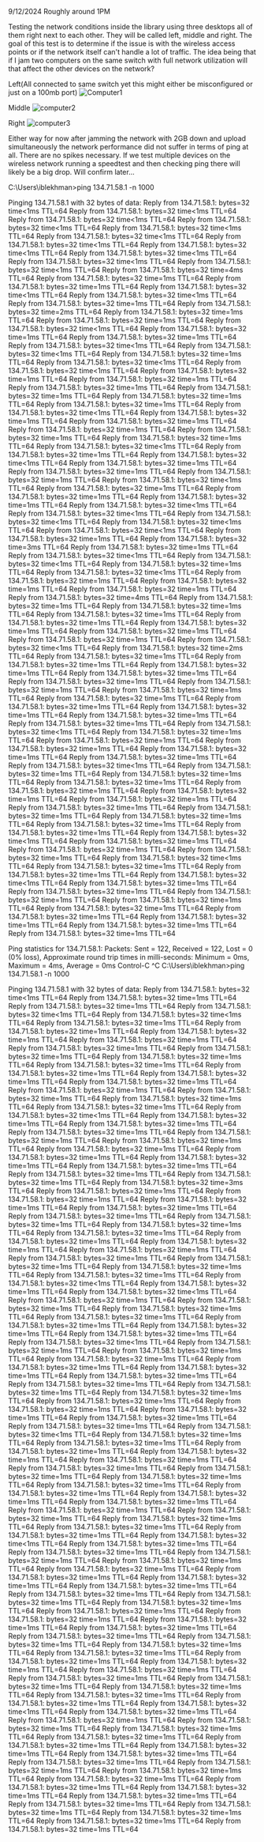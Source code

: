 9/12/2024 Roughly around 1PM

Testing the network conditions inside the library using three desktops all of them right next to each other. They will be called left, middle and right. The goal of this test is to determine if the issue is with the wireless access points or if the network itself can't handle a lot of traffic. The idea being that if I jam two computers on the same switch with full network utilization will that affect the other devices on the network?

Left(All connected to same switch yet this might either be misconfigured or just on a 100mb port)
 ![Computer1](https://github.com/user-attachments/assets/84e7e753-fda0-4056-a35f-26ba49b441fe)

Middle
 ![computer2](https://github.com/user-attachments/assets/2b7d1ec4-f75d-4937-97c5-b02faf2c4a61)

Right
 ![computer3](https://github.com/user-attachments/assets/8eaba934-8a9b-4144-ba9b-856a954916a1)

Either way for now after jamming the network with 2GB down and upload simultaneously the network performance did not suffer in terms of ping at all.
There are no spikes necessary. If we test multiple devices on the wireless network running a speedtest and then checking ping there will likely be a big drop. Will confirm later...


C:\Users\iblekhman>ping  134.71.58.1 -n 1000

Pinging 134.71.58.1 with 32 bytes of data:
Reply from 134.71.58.1: bytes=32 time<1ms TTL=64
Reply from 134.71.58.1: bytes=32 time<1ms TTL=64
Reply from 134.71.58.1: bytes=32 time<1ms TTL=64
Reply from 134.71.58.1: bytes=32 time<1ms TTL=64
Reply from 134.71.58.1: bytes=32 time<1ms TTL=64
Reply from 134.71.58.1: bytes=32 time<1ms TTL=64
Reply from 134.71.58.1: bytes=32 time<1ms TTL=64
Reply from 134.71.58.1: bytes=32 time<1ms TTL=64
Reply from 134.71.58.1: bytes=32 time<1ms TTL=64
Reply from 134.71.58.1: bytes=32 time<1ms TTL=64
Reply from 134.71.58.1: bytes=32 time<1ms TTL=64
Reply from 134.71.58.1: bytes=32 time=4ms TTL=64
Reply from 134.71.58.1: bytes=32 time=1ms TTL=64
Reply from 134.71.58.1: bytes=32 time=1ms TTL=64
Reply from 134.71.58.1: bytes=32 time<1ms TTL=64
Reply from 134.71.58.1: bytes=32 time<1ms TTL=64
Reply from 134.71.58.1: bytes=32 time=1ms TTL=64
Reply from 134.71.58.1: bytes=32 time=2ms TTL=64
Reply from 134.71.58.1: bytes=32 time=1ms TTL=64
Reply from 134.71.58.1: bytes=32 time=1ms TTL=64
Reply from 134.71.58.1: bytes=32 time<1ms TTL=64
Reply from 134.71.58.1: bytes=32 time=1ms TTL=64
Reply from 134.71.58.1: bytes=32 time=1ms TTL=64
Reply from 134.71.58.1: bytes=32 time<1ms TTL=64
Reply from 134.71.58.1: bytes=32 time<1ms TTL=64
Reply from 134.71.58.1: bytes=32 time=1ms TTL=64
Reply from 134.71.58.1: bytes=32 time<1ms TTL=64
Reply from 134.71.58.1: bytes=32 time<1ms TTL=64
Reply from 134.71.58.1: bytes=32 time=1ms TTL=64
Reply from 134.71.58.1: bytes=32 time=1ms TTL=64
Reply from 134.71.58.1: bytes=32 time=1ms TTL=64
Reply from 134.71.58.1: bytes=32 time=1ms TTL=64
Reply from 134.71.58.1: bytes=32 time=1ms TTL=64
Reply from 134.71.58.1: bytes=32 time=1ms TTL=64
Reply from 134.71.58.1: bytes=32 time<1ms TTL=64
Reply from 134.71.58.1: bytes=32 time=1ms TTL=64
Reply from 134.71.58.1: bytes=32 time=1ms TTL=64
Reply from 134.71.58.1: bytes=32 time=1ms TTL=64
Reply from 134.71.58.1: bytes=32 time=1ms TTL=64
Reply from 134.71.58.1: bytes=32 time=1ms TTL=64
Reply from 134.71.58.1: bytes=32 time<1ms TTL=64
Reply from 134.71.58.1: bytes=32 time=1ms TTL=64
Reply from 134.71.58.1: bytes=32 time<1ms TTL=64
Reply from 134.71.58.1: bytes=32 time=1ms TTL=64
Reply from 134.71.58.1: bytes=32 time=1ms TTL=64
Reply from 134.71.58.1: bytes=32 time=1ms TTL=64
Reply from 134.71.58.1: bytes=32 time<1ms TTL=64
Reply from 134.71.58.1: bytes=32 time=1ms TTL=64
Reply from 134.71.58.1: bytes=32 time=1ms TTL=64
Reply from 134.71.58.1: bytes=32 time=1ms TTL=64
Reply from 134.71.58.1: bytes=32 time<1ms TTL=64
Reply from 134.71.58.1: bytes=32 time<1ms TTL=64
Reply from 134.71.58.1: bytes=32 time<1ms TTL=64
Reply from 134.71.58.1: bytes=32 time<1ms TTL=64
Reply from 134.71.58.1: bytes=32 time<1ms TTL=64
Reply from 134.71.58.1: bytes=32 time=1ms TTL=64
Reply from 134.71.58.1: bytes=32 time=3ms TTL=64
Reply from 134.71.58.1: bytes=32 time=1ms TTL=64
Reply from 134.71.58.1: bytes=32 time<1ms TTL=64
Reply from 134.71.58.1: bytes=32 time<1ms TTL=64
Reply from 134.71.58.1: bytes=32 time=1ms TTL=64
Reply from 134.71.58.1: bytes=32 time<1ms TTL=64
Reply from 134.71.58.1: bytes=32 time=1ms TTL=64
Reply from 134.71.58.1: bytes=32 time=1ms TTL=64
Reply from 134.71.58.1: bytes=32 time=1ms TTL=64
Reply from 134.71.58.1: bytes=32 time=4ms TTL=64
Reply from 134.71.58.1: bytes=32 time=1ms TTL=64
Reply from 134.71.58.1: bytes=32 time=1ms TTL=64
Reply from 134.71.58.1: bytes=32 time=1ms TTL=64
Reply from 134.71.58.1: bytes=32 time=1ms TTL=64
Reply from 134.71.58.1: bytes=32 time=1ms TTL=64
Reply from 134.71.58.1: bytes=32 time=1ms TTL=64
Reply from 134.71.58.1: bytes=32 time=1ms TTL=64
Reply from 134.71.58.1: bytes=32 time<1ms TTL=64
Reply from 134.71.58.1: bytes=32 time=2ms TTL=64
Reply from 134.71.58.1: bytes=32 time=1ms TTL=64
Reply from 134.71.58.1: bytes=32 time=1ms TTL=64
Reply from 134.71.58.1: bytes=32 time=1ms TTL=64
Reply from 134.71.58.1: bytes=32 time=1ms TTL=64
Reply from 134.71.58.1: bytes=32 time=1ms TTL=64
Reply from 134.71.58.1: bytes=32 time=1ms TTL=64
Reply from 134.71.58.1: bytes=32 time=1ms TTL=64
Reply from 134.71.58.1: bytes=32 time=1ms TTL=64
Reply from 134.71.58.1: bytes=32 time=1ms TTL=64
Reply from 134.71.58.1: bytes=32 time=1ms TTL=64
Reply from 134.71.58.1: bytes=32 time=1ms TTL=64
Reply from 134.71.58.1: bytes=32 time=1ms TTL=64
Reply from 134.71.58.1: bytes=32 time<1ms TTL=64
Reply from 134.71.58.1: bytes=32 time=1ms TTL=64
Reply from 134.71.58.1: bytes=32 time=1ms TTL=64
Reply from 134.71.58.1: bytes=32 time=1ms TTL=64
Reply from 134.71.58.1: bytes=32 time=1ms TTL=64
Reply from 134.71.58.1: bytes=32 time=1ms TTL=64
Reply from 134.71.58.1: bytes=32 time<1ms TTL=64
Reply from 134.71.58.1: bytes=32 time=1ms TTL=64
Reply from 134.71.58.1: bytes=32 time=1ms TTL=64
Reply from 134.71.58.1: bytes=32 time=1ms TTL=64
Reply from 134.71.58.1: bytes=32 time=1ms TTL=64
Reply from 134.71.58.1: bytes=32 time=1ms TTL=64
Reply from 134.71.58.1: bytes=32 time=1ms TTL=64
Reply from 134.71.58.1: bytes=32 time=1ms TTL=64
Reply from 134.71.58.1: bytes=32 time=1ms TTL=64
Reply from 134.71.58.1: bytes=32 time=1ms TTL=64
Reply from 134.71.58.1: bytes=32 time=1ms TTL=64
Reply from 134.71.58.1: bytes=32 time=1ms TTL=64
Reply from 134.71.58.1: bytes=32 time<1ms TTL=64
Reply from 134.71.58.1: bytes=32 time=1ms TTL=64
Reply from 134.71.58.1: bytes=32 time=1ms TTL=64
Reply from 134.71.58.1: bytes=32 time=1ms TTL=64
Reply from 134.71.58.1: bytes=32 time<1ms TTL=64
Reply from 134.71.58.1: bytes=32 time=1ms TTL=64
Reply from 134.71.58.1: bytes=32 time=1ms TTL=64
Reply from 134.71.58.1: bytes=32 time<1ms TTL=64
Reply from 134.71.58.1: bytes=32 time=1ms TTL=64
Reply from 134.71.58.1: bytes=32 time=1ms TTL=64
Reply from 134.71.58.1: bytes=32 time=1ms TTL=64
Reply from 134.71.58.1: bytes=32 time=1ms TTL=64
Reply from 134.71.58.1: bytes=32 time=1ms TTL=64
Reply from 134.71.58.1: bytes=32 time=1ms TTL=64
Reply from 134.71.58.1: bytes=32 time=1ms TTL=64
Reply from 134.71.58.1: bytes=32 time=1ms TTL=64
Reply from 134.71.58.1: bytes=32 time=1ms TTL=64

Ping statistics for 134.71.58.1:
    Packets: Sent = 122, Received = 122, Lost = 0 (0% loss),
Approximate round trip times in milli-seconds:
    Minimum = 0ms, Maximum = 4ms, Average = 0ms
Control-C
^C
C:\Users\iblekhman>ping  134.71.58.1 -n 1000

Pinging 134.71.58.1 with 32 bytes of data:
Reply from 134.71.58.1: bytes=32 time<1ms TTL=64
Reply from 134.71.58.1: bytes=32 time=1ms TTL=64
Reply from 134.71.58.1: bytes=32 time=1ms TTL=64
Reply from 134.71.58.1: bytes=32 time<1ms TTL=64
Reply from 134.71.58.1: bytes=32 time<1ms TTL=64
Reply from 134.71.58.1: bytes=32 time=1ms TTL=64
Reply from 134.71.58.1: bytes=32 time=1ms TTL=64
Reply from 134.71.58.1: bytes=32 time=1ms TTL=64
Reply from 134.71.58.1: bytes=32 time=1ms TTL=64
Reply from 134.71.58.1: bytes=32 time=1ms TTL=64
Reply from 134.71.58.1: bytes=32 time=1ms TTL=64
Reply from 134.71.58.1: bytes=32 time=1ms TTL=64
Reply from 134.71.58.1: bytes=32 time=1ms TTL=64
Reply from 134.71.58.1: bytes=32 time=1ms TTL=64
Reply from 134.71.58.1: bytes=32 time=1ms TTL=64
Reply from 134.71.58.1: bytes=32 time=1ms TTL=64
Reply from 134.71.58.1: bytes=32 time=1ms TTL=64
Reply from 134.71.58.1: bytes=32 time=1ms TTL=64
Reply from 134.71.58.1: bytes=32 time=1ms TTL=64
Reply from 134.71.58.1: bytes=32 time=1ms TTL=64
Reply from 134.71.58.1: bytes=32 time<1ms TTL=64
Reply from 134.71.58.1: bytes=32 time=1ms TTL=64
Reply from 134.71.58.1: bytes=32 time=1ms TTL=64
Reply from 134.71.58.1: bytes=32 time=1ms TTL=64
Reply from 134.71.58.1: bytes=32 time=1ms TTL=64
Reply from 134.71.58.1: bytes=32 time=1ms TTL=64
Reply from 134.71.58.1: bytes=32 time=1ms TTL=64
Reply from 134.71.58.1: bytes=32 time=1ms TTL=64
Reply from 134.71.58.1: bytes=32 time=1ms TTL=64
Reply from 134.71.58.1: bytes=32 time=1ms TTL=64
Reply from 134.71.58.1: bytes=32 time=1ms TTL=64
Reply from 134.71.58.1: bytes=32 time=1ms TTL=64
Reply from 134.71.58.1: bytes=32 time=3ms TTL=64
Reply from 134.71.58.1: bytes=32 time=1ms TTL=64
Reply from 134.71.58.1: bytes=32 time=1ms TTL=64
Reply from 134.71.58.1: bytes=32 time=1ms TTL=64
Reply from 134.71.58.1: bytes=32 time=1ms TTL=64
Reply from 134.71.58.1: bytes=32 time=1ms TTL=64
Reply from 134.71.58.1: bytes=32 time=1ms TTL=64
Reply from 134.71.58.1: bytes=32 time=1ms TTL=64
Reply from 134.71.58.1: bytes=32 time=1ms TTL=64
Reply from 134.71.58.1: bytes=32 time=1ms TTL=64
Reply from 134.71.58.1: bytes=32 time=1ms TTL=64
Reply from 134.71.58.1: bytes=32 time=1ms TTL=64
Reply from 134.71.58.1: bytes=32 time=1ms TTL=64
Reply from 134.71.58.1: bytes=32 time=1ms TTL=64
Reply from 134.71.58.1: bytes=32 time=1ms TTL=64
Reply from 134.71.58.1: bytes=32 time=1ms TTL=64
Reply from 134.71.58.1: bytes=32 time<1ms TTL=64
Reply from 134.71.58.1: bytes=32 time=1ms TTL=64
Reply from 134.71.58.1: bytes=32 time<1ms TTL=64
Reply from 134.71.58.1: bytes=32 time=1ms TTL=64
Reply from 134.71.58.1: bytes=32 time=1ms TTL=64
Reply from 134.71.58.1: bytes=32 time=1ms TTL=64
Reply from 134.71.58.1: bytes=32 time=1ms TTL=64
Reply from 134.71.58.1: bytes=32 time=1ms TTL=64
Reply from 134.71.58.1: bytes=32 time=1ms TTL=64
Reply from 134.71.58.1: bytes=32 time=1ms TTL=64
Reply from 134.71.58.1: bytes=32 time<1ms TTL=64
Reply from 134.71.58.1: bytes=32 time=1ms TTL=64
Reply from 134.71.58.1: bytes=32 time=1ms TTL=64
Reply from 134.71.58.1: bytes=32 time=1ms TTL=64
Reply from 134.71.58.1: bytes=32 time=1ms TTL=64
Reply from 134.71.58.1: bytes=32 time=1ms TTL=64
Reply from 134.71.58.1: bytes=32 time=1ms TTL=64
Reply from 134.71.58.1: bytes=32 time=1ms TTL=64
Reply from 134.71.58.1: bytes=32 time=1ms TTL=64
Reply from 134.71.58.1: bytes=32 time=1ms TTL=64
Reply from 134.71.58.1: bytes=32 time=1ms TTL=64
Reply from 134.71.58.1: bytes=32 time=1ms TTL=64
Reply from 134.71.58.1: bytes=32 time=1ms TTL=64
Reply from 134.71.58.1: bytes=32 time=1ms TTL=64
Reply from 134.71.58.1: bytes=32 time=1ms TTL=64
Reply from 134.71.58.1: bytes=32 time<1ms TTL=64
Reply from 134.71.58.1: bytes=32 time=1ms TTL=64
Reply from 134.71.58.1: bytes=32 time=1ms TTL=64
Reply from 134.71.58.1: bytes=32 time=1ms TTL=64
Reply from 134.71.58.1: bytes=32 time=1ms TTL=64
Reply from 134.71.58.1: bytes=32 time=1ms TTL=64
Reply from 134.71.58.1: bytes=32 time=1ms TTL=64
Reply from 134.71.58.1: bytes=32 time=1ms TTL=64
Reply from 134.71.58.1: bytes=32 time=1ms TTL=64
Reply from 134.71.58.1: bytes=32 time=1ms TTL=64
Reply from 134.71.58.1: bytes=32 time=1ms TTL=64
Reply from 134.71.58.1: bytes=32 time=1ms TTL=64
Reply from 134.71.58.1: bytes=32 time=1ms TTL=64
Reply from 134.71.58.1: bytes=32 time=1ms TTL=64
Reply from 134.71.58.1: bytes=32 time=1ms TTL=64
Reply from 134.71.58.1: bytes=32 time=1ms TTL=64
Reply from 134.71.58.1: bytes=32 time=1ms TTL=64
Reply from 134.71.58.1: bytes=32 time=1ms TTL=64
Reply from 134.71.58.1: bytes=32 time<1ms TTL=64
Reply from 134.71.58.1: bytes=32 time=1ms TTL=64
Reply from 134.71.58.1: bytes=32 time=1ms TTL=64
Reply from 134.71.58.1: bytes=32 time=1ms TTL=64
Reply from 134.71.58.1: bytes=32 time=1ms TTL=64
Reply from 134.71.58.1: bytes=32 time=1ms TTL=64
Reply from 134.71.58.1: bytes=32 time=1ms TTL=64
Reply from 134.71.58.1: bytes=32 time=1ms TTL=64
Reply from 134.71.58.1: bytes=32 time=1ms TTL=64
Reply from 134.71.58.1: bytes=32 time=1ms TTL=64
Reply from 134.71.58.1: bytes=32 time=1ms TTL=64
Reply from 134.71.58.1: bytes=32 time=1ms TTL=64
Reply from 134.71.58.1: bytes=32 time=1ms TTL=64
Reply from 134.71.58.1: bytes=32 time=1ms TTL=64
Reply from 134.71.58.1: bytes=32 time=1ms TTL=64
Reply from 134.71.58.1: bytes=32 time=1ms TTL=64
Reply from 134.71.58.1: bytes=32 time=1ms TTL=64
Reply from 134.71.58.1: bytes=32 time=1ms TTL=64
Reply from 134.71.58.1: bytes=32 time=1ms TTL=64
Reply from 134.71.58.1: bytes=32 time=1ms TTL=64
Reply from 134.71.58.1: bytes=32 time=1ms TTL=64
Reply from 134.71.58.1: bytes=32 time=1ms TTL=64
Reply from 134.71.58.1: bytes=32 time=1ms TTL=64
Reply from 134.71.58.1: bytes=32 time=1ms TTL=64
Reply from 134.71.58.1: bytes=32 time=1ms TTL=64
Reply from 134.71.58.1: bytes=32 time=1ms TTL=64
Reply from 134.71.58.1: bytes=32 time=1ms TTL=64
Reply from 134.71.58.1: bytes=32 time=1ms TTL=64
Reply from 134.71.58.1: bytes=32 time<1ms TTL=64
Reply from 134.71.58.1: bytes=32 time=1ms TTL=64
Reply from 134.71.58.1: bytes=32 time=1ms TTL=64
Reply from 134.71.58.1: bytes=32 time=1ms TTL=64
Reply from 134.71.58.1: bytes=32 time=1ms TTL=64
Reply from 134.71.58.1: bytes=32 time=1ms TTL=64
Reply from 134.71.58.1: bytes=32 time=1ms TTL=64
Reply from 134.71.58.1: bytes=32 time=1ms TTL=64
Reply from 134.71.58.1: bytes=32 time=1ms TTL=64
Reply from 134.71.58.1: bytes=32 time=1ms TTL=64
Reply from 134.71.58.1: bytes=32 time=1ms TTL=64
Reply from 134.71.58.1: bytes=32 time=1ms TTL=64
Reply from 134.71.58.1: bytes=32 time=1ms TTL=64
Reply from 134.71.58.1: bytes=32 time=1ms TTL=64
Reply from 134.71.58.1: bytes=32 time=1ms TTL=64
Reply from 134.71.58.1: bytes=32 time=1ms TTL=64
Reply from 134.71.58.1: bytes=32 time=1ms TTL=64
Reply from 134.71.58.1: bytes=32 time=1ms TTL=64
Reply from 134.71.58.1: bytes=32 time=1ms TTL=64
Reply from 134.71.58.1: bytes=32 time=1ms TTL=64
Reply from 134.71.58.1: bytes=32 time=1ms TTL=64
